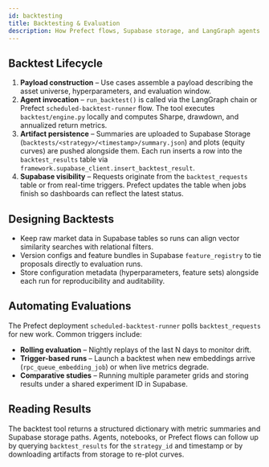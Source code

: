 ```yaml
---
id: backtesting
title: Backtesting & Evaluation
description: How Prefect flows, Supabase storage, and LangGraph agents coordinate strategy evaluation.
---
```


## Backtest Lifecycle

1. **Payload construction** – Use cases assemble a payload describing the asset universe, hyperparameters, and evaluation window.
2. **Agent invocation** – `run_backtest()` is called via the LangGraph chain or Prefect `scheduled-backtest-runner` flow. The tool executes `backtest/engine.py` locally and computes Sharpe, drawdown, and annualized return metrics.
3. **Artifact persistence** – Summaries are uploaded to Supabase Storage (`backtests/<strategy>/<timestamp>/summary.json`) and plots (equity curves) are pushed alongside them. Each run inserts a row into the `backtest_results` table via `framework.supabase_client.insert_backtest_result`.
4. **Supabase visibility** – Requests originate from the `backtest_requests` table or from real-time triggers. Prefect updates the table when jobs finish so dashboards can reflect the latest status.

## Designing Backtests

- Keep raw market data in Supabase tables so runs can align vector similarity searches with relational filters.
- Version configs and feature bundles in Supabase `feature_registry` to tie proposals directly to evaluation runs.
- Store configuration metadata (hyperparameters, feature sets) alongside each run for reproducibility and auditability.

## Automating Evaluations

The Prefect deployment `scheduled-backtest-runner` polls `backtest_requests` for new work. Common triggers include:

- **Rolling evaluation** – Nightly replays of the last N days to monitor drift.
- **Trigger-based runs** – Launch a backtest when new embeddings arrive (`rpc_queue_embedding_job`) or when live metrics degrade.
- **Comparative studies** – Running multiple parameter grids and storing results under a shared experiment ID in Supabase.

## Reading Results

The backtest tool returns a structured dictionary with metric summaries and Supabase storage paths. Agents, notebooks, or Prefect flows can follow up by querying `backtest_results` for the `strategy_id` and timestamp or by downloading artifacts from storage to re-plot curves.
